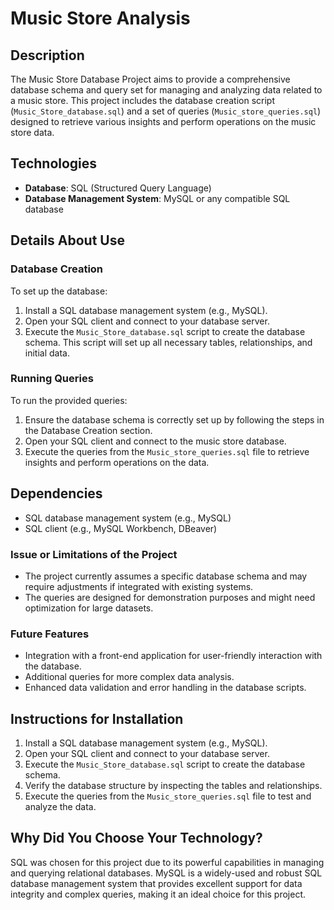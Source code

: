
# Music Store Analysis

## Description

The Music Store Database Project aims to provide a comprehensive database schema and query set for managing and analyzing data related to a music store. This project includes the database creation script (`Music_Store_database.sql`) and a set of queries (`Music_store_queries.sql`) designed to retrieve various insights and perform operations on the music store data.

## Technologies

- **Database**: SQL (Structured Query Language)
- **Database Management System**: MySQL or any compatible SQL database

## Details About Use

### Database Creation

To set up the database:

1. Install a SQL database management system (e.g., MySQL).
2. Open your SQL client and connect to your database server.
3. Execute the `Music_Store_database.sql` script to create the database schema. This script will set up all necessary tables, relationships, and initial data.

### Running Queries

To run the provided queries:

1. Ensure the database schema is correctly set up by following the steps in the Database Creation section.
2. Open your SQL client and connect to the music store database.
3. Execute the queries from the `Music_store_queries.sql` file to retrieve insights and perform operations on the data.

## Dependencies

- SQL database management system (e.g., MySQL)
- SQL client (e.g., MySQL Workbench, DBeaver)

### Issue or Limitations of the Project

- The project currently assumes a specific database schema and may require adjustments if integrated with existing systems.
- The queries are designed for demonstration purposes and might need optimization for large datasets.

### Future Features

- Integration with a front-end application for user-friendly interaction with the database.
- Additional queries for more complex data analysis.
- Enhanced data validation and error handling in the database scripts.

## Instructions for Installation

1. Install a SQL database management system (e.g., MySQL).
2. Open your SQL client and connect to your database server.
3. Execute the `Music_Store_database.sql` script to create the database schema.
4. Verify the database structure by inspecting the tables and relationships.
5. Execute the queries from the `Music_store_queries.sql` file to test and analyze the data.

## Why Did You Choose Your Technology?

SQL was chosen for this project due to its powerful capabilities in managing and querying relational databases. MySQL is a widely-used and robust SQL database management system that provides excellent support for data integrity and complex queries, making it an ideal choice for this project.
